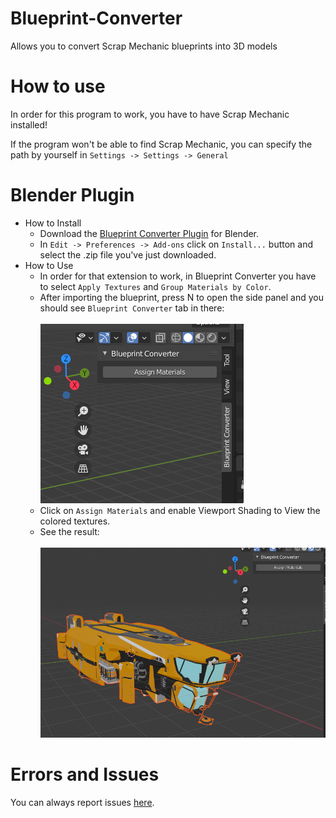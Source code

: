 # Blueprint-Converter
Allows you to convert Scrap Mechanic blueprints into 3D models

# How to use
In order for this program to work, you have to have Scrap Mechanic installed!

If the program won't be able to find Scrap Mechanic, you can specify the path by yourself in `Settings -> Settings -> General`

# Blender Plugin
- How to Install
    - Download the [Blueprint Converter Plugin](https://github.com/QuestionableM/Blueprint-Converter-Plugin) for Blender.
    - In `Edit -> Preferences -> Add-ons` click on `Install...` button and select the .zip file you've just downloaded.
- How to Use
    - In order for that extension to work, in Blueprint Converter you have to select `Apply Textures` and `Group Materials by Color`.
    - After importing the blueprint, press N to open the side panel and you should see `Blueprint Converter` tab in there:
    <br/><br/>
    ![Guide 1](https://github.com/QuestionableM/Blueprint-Converter/blob/main/Images/BlenderExtension_Guide1.png)
    - Click on `Assign Materials` and enable Viewport Shading to View the colored textures.
    - See the result:
    <br/><br/>
    ![Guide 2](https://github.com/QuestionableM/Blueprint-Converter/blob/main/Images/BlenderExtension_Guide2.png)

# Errors and Issues
You can always report issues [here](https://github.com/QuestionableM/Blueprint-Converter/issues).
